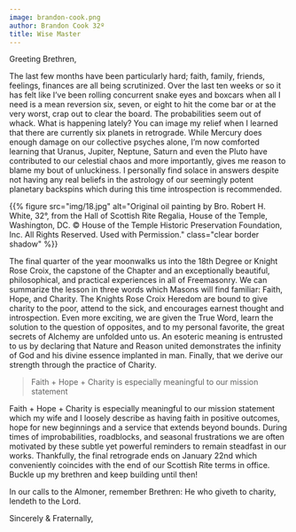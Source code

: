 ```yaml
---
image: brandon-cook.png
author: Brandon Cook 32º
title: Wise Master
---
```


Greeting Brethren,

The last few months have been particularly hard; faith, family, friends, feelings, finances are all being scrutinized. Over the last ten weeks or so it has felt like I’ve been rolling concurrent snake eyes and boxcars when all I need is a mean reversion six, seven, or eight to hit the come bar or at the very worst, crap out to clear the board. The probabilities seem out of whack. What is happening lately? You can image my relief when I learned that there are currently six planets in retrograde. While Mercury does enough damage on our collective psyches alone, I’m now comforted learning that Uranus, Jupiter, Neptune, Saturn and even the Pluto have contributed to our celestial chaos and more importantly, gives me reason to blame my bout of unluckiness. I personally find solace in answers despite not having any real beliefs in the astrology of our seemingly potent planetary backspins which during this time introspection is recommended.

{{% figure src="img/18.jpg" alt="Original oil painting by Bro. Robert H. White, 32°, from the Hall of Scottish Rite Regalia, House of the Temple, Washington, DC. © House of the Temple Historic Preservation Foundation, Inc. All Rights Reserved. Used with Permission." class="clear border shadow" %}}

The final quarter of the year moonwalks us into the 18th Degree or Knight Rose Croix, the capstone of the Chapter and an exceptionally beautiful, philosophical, and practical experiences in all of Freemasonry. We can summarize the lesson in three words which Masons will find familiar: Faith, Hope, and Charity. The Knights Rose Croix Heredom are bound to give charity to the poor, attend to the sick, and encourages earnest thought and introspection. Even more exciting, we are given the True Word, learn the solution to the question of opposites, and to my personal favorite, the great secrets of Alchemy are unfolded unto us. An esoteric meaning is entrusted to us by declaring that Nature and Reason united demonstrates the infinity of God and his divine essence implanted in man. Finally, that we derive our strength through the practice of Charity.

> Faith + Hope + Charity is especially meaningful to our mission statement

Faith + Hope + Charity is especially meaningful to our mission statement which my wife and I loosely describe as having faith in positive outcomes, hope for new beginnings and a service that extends beyond bounds. During times of improbabilities, roadblocks, and seasonal frustrations we are often motivated by these subtle yet powerful reminders to remain steadfast in our works. Thankfully, the final retrograde ends on January 22nd which conveniently coincides with the end of our Scottish Rite terms in office. Buckle up my brethren and keep building until then!

In our calls to the Almoner, remember Brethren: He who giveth to charity, lendeth to the Lord.

Sincerely & Fraternally,